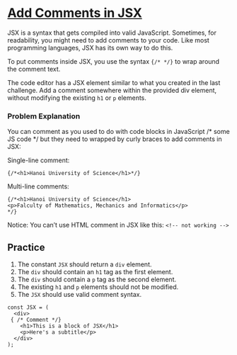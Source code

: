 # [Add Comments in JSX](https://www.freecodecamp.org/learn/front-end-development-libraries/react/add-comments-in-jsx)

JSX is a syntax that gets compiled into valid JavaScript. Sometimes, for readability, you might need to add comments to your code. Like most programming languages, JSX has its own way to do this.

To put comments inside JSX, you use the syntax `{/* */}` to wrap around the comment text.

The code editor has a JSX element similar to what you created in the last challenge. Add a comment somewhere within the provided div element, without modifying the existing `h1` or `p` elements.


### Problem Explanation
You can comment as you used to do with code blocks in JavaScript /* some JS code */ but they need to wrapped by curly braces to add comments in JSX:

Single-line comment:

```
{/*<h1>Hanoi University of Science</h1>*/}
```

Multi-line comments:
```
{/*<h1>Hanoi University of Science</h1>
<p>Falculty of Mathematics, Mechanics and Informatics</p>  
*/}
```
Notice: You can’t use HTML comment in JSX like this:
`<!-- not working -->`

## Practice
1. The constant `JSX` should return a `div` element.
2. The `div` should contain an `h1` tag as the first element.
3. The `div` should contain a `p` tag as the second element.
4. The existing `h1` and `p` elements should not be modified.
5. The `JSX` should use valid comment syntax. 

   
```
const JSX = (
  <div>
 { /* Comment */}
    <h1>This is a block of JSX</h1>
    <p>Here's a subtitle</p>
  </div>
);
```
